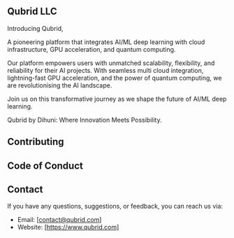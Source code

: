 

## Qubrid LLC

Introducing Qubrid,  

A pioneering platform that integrates AI/ML deep learning with cloud infrastructure, GPU acceleration, and quantum computing.  

Our platform empowers users with unmatched scalability, flexibility, and reliability for their AI projects. With seamless multi cloud integration, lightning-fast GPU acceleration, and the power of quantum computing, we are revolutionising the AI landscape. 

Join us on this transformative journey as we shape the future of AI/ML deep learning. 

Qubrid by Dihuni: Where Innovation Meets Possibility. 

 

## Contributing


## Code of Conduct


## Contact

If you have any questions, suggestions, or feedback, you can reach us via:

- Email: [contact@qubrid.com]
- Website: [https://www.qubrid.com]





